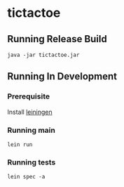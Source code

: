 # tictactoe

## Running Release Build
```shell
java -jar tictactoe.jar
```

## Running In Development
### Prerequisite
Install [leiningen](https://leiningen.org/)
### Running main
```shell
lein run
```
### Running tests
```shell
lein spec -a
```
